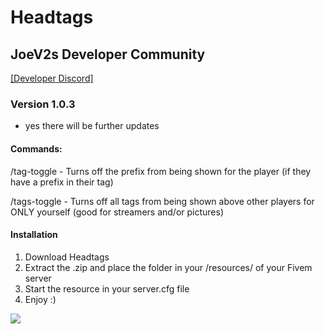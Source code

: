# Headtags

## JoeV2s Developer Community 
[[Developer Discord]](https://discord.gg/sNHg4X7xt2)

### Version 1.0.3
- yes there will be further updates
  
#### Commands:
/tag-toggle - Turns off the prefix from being shown for the player (if they have a prefix in their tag)

/tags-toggle - Turns off all tags from being shown above other players for ONLY yourself (good for streamers and/or pictures)


#### Installation
1. Download Headtags 
2. Extract the .zip and place the folder in your /resources/ of your Fivem server
3. Start the resource in your server.cfg file
4. Enjoy :)


<img src="https://cdn.discordapp.com/attachments/1146625389037363371/1223189582049181799/image.png?ex=6618f312&is=66067e12&hm=fe82701af3c2c229b1e8217e200f44e3dd31b6c81879d890e891a08db5318ce0&" >
